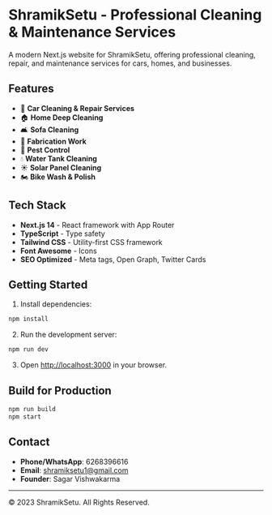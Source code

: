# ShramikSetu - Professional Cleaning & Maintenance Services

<!-- Trigger deployment -->

A modern Next.js website for ShramikSetu, offering professional cleaning, repair, and maintenance services for cars, homes, and businesses.

## Features

- 🚗 **Car Cleaning & Repair Services**
- 🏠 **Home Deep Cleaning**
- 🛋️ **Sofa Cleaning**
- 🔧 **Fabrication Work**
- 🐛 **Pest Control**
- 💧 **Water Tank Cleaning**
- ☀️ **Solar Panel Cleaning**
- 🏍️ **Bike Wash & Polish**

## Tech Stack

- **Next.js 14** - React framework with App Router
- **TypeScript** - Type safety
- **Tailwind CSS** - Utility-first CSS framework
- **Font Awesome** - Icons
- **SEO Optimized** - Meta tags, Open Graph, Twitter Cards

## Getting Started

1. Install dependencies:
```bash
npm install
```

2. Run the development server:
```bash
npm run dev
```

3. Open [http://localhost:3000](http://localhost:3000) in your browser.

## Build for Production

```bash
npm run build
npm start
```

## Contact

- **Phone/WhatsApp**: 6268396616
- **Email**: shramiksetu1@gmail.com
- **Founder**: Sagar Vishwakarma

---

© 2023 ShramikSetu. All Rights Reserved.